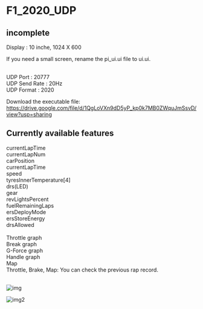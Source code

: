 # F1_2020_UDP
<h2>incomplete</h2>

Display : 10 inche, 1024 X 600<br>

If you need a small screen, rename the pi_ui.ui file to ui.ui.

<br>UDP Port : 20777<br>
UDP Send Rate : 20Hz<br>
UDP Format : 2020<br>

Download the executable file:
https://drive.google.com/file/d/1QgLoVXn9dD5yP_kp0k7MB0ZWquJmSsvD/view?usp=sharing

<h2>Currently available features</h2>
currentLapTime<br>
currentLapNum<br>
carPosition<br>
currentLapTime<br>
speed<br>
tyresInnerTemperature[4]<br>
drs(LED)<br>
gear<br>
revLightsPercent<br>
fuelRemainingLaps<br>
ersDeployMode<br>
ersStoreEnergy<br>
drsAllowed<br><br>
Throttle graph<br>
Break graph<br>
G-Force graph<br>
Handle graph<br>
Map<br>
Throttle, Brake, Map: You can check the previous rap record.<br><br>

![img](https://user-images.githubusercontent.com/81542666/136499094-c50ece79-f2d8-4e48-8cb5-420cf1343dcf.png)

![img2](https://user-images.githubusercontent.com/81542666/148627005-16a3d050-59fc-49a7-a520-2cf4c94b0333.png)



